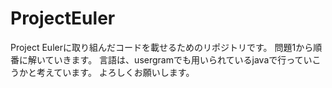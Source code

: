 # ProjectEuler
Project Eulerに取り組んだコードを載せるためのリポジトリです。
問題1から順番に解いていきます。
言語は、usergramでも用いられているjavaで行っていこうかと考えています。
よろしくお願いします。

